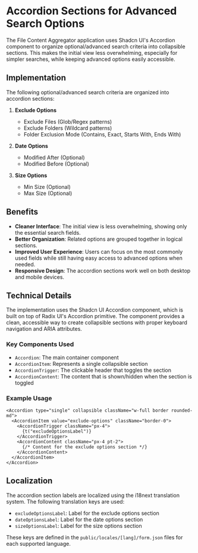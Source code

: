 # Accordion Sections for Advanced Search Options

The File Content Aggregator application uses Shadcn UI's Accordion component to organize optional/advanced search criteria into collapsible sections. This makes the initial view less overwhelming, especially for simpler searches, while keeping advanced options easily accessible.

## Implementation

The following optional/advanced search criteria are organized into accordion sections:

1. **Exclude Options**
   - Exclude Files (Glob/Regex patterns)
   - Exclude Folders (Wildcard patterns)
   - Folder Exclusion Mode (Contains, Exact, Starts With, Ends With)

2. **Date Options**
   - Modified After (Optional)
   - Modified Before (Optional)

3. **Size Options**
   - Min Size (Optional)
   - Max Size (Optional)

## Benefits

- **Cleaner Interface**: The initial view is less overwhelming, showing only the essential search fields.
- **Better Organization**: Related options are grouped together in logical sections.
- **Improved User Experience**: Users can focus on the most commonly used fields while still having easy access to advanced options when needed.
- **Responsive Design**: The accordion sections work well on both desktop and mobile devices.

## Technical Details

The implementation uses the Shadcn UI Accordion component, which is built on top of Radix UI's Accordion primitive. The component provides a clean, accessible way to create collapsible sections with proper keyboard navigation and ARIA attributes.

### Key Components Used

- `Accordion`: The main container component
- `AccordionItem`: Represents a single collapsible section
- `AccordionTrigger`: The clickable header that toggles the section
- `AccordionContent`: The content that is shown/hidden when the section is toggled

### Example Usage

```tsx
<Accordion type="single" collapsible className="w-full border rounded-md">
  <AccordionItem value="exclude-options" className="border-0">
    <AccordionTrigger className="px-4">
      {t("excludeOptionsLabel")}
    </AccordionTrigger>
    <AccordionContent className="px-4 pt-2">
      {/* Content for the exclude options section */}
    </AccordionContent>
  </AccordionItem>
</Accordion>
```

## Localization

The accordion section labels are localized using the i18next translation system. The following translation keys are used:

- `excludeOptionsLabel`: Label for the exclude options section
- `dateOptionsLabel`: Label for the date options section
- `sizeOptionsLabel`: Label for the size options section

These keys are defined in the `public/locales/[lang]/form.json` files for each supported language.
